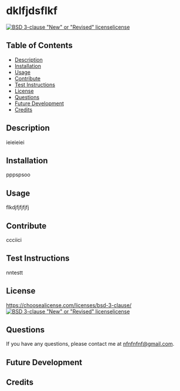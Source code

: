 
  # dklfjdsflkf
  [![BSD 3-clause "New" or "Revised" licenselicense](https://img.shields.io/badge/License-BSD%203-clause%20%22New%22%20or%20%22Revised%22%20license)](https://choosealicense.com/licenses/bsd-3-clause/)
  ## Table of Contents
  * [Description](#Description)
  * [Installation](#Installation)
  * [Usage](#Usage)
  * [Contribute](#Contribute)
  * [Test Instructions](#Test-Instructions)
  * [License](#License)
  * [Questions](#Questions)
  * [Future Development](#Future-Development)
  * [Credits](#Credits)

  ## Description
  ieieieiei
  ## Installation
  pppspsoo
  ## Usage
  flkdjfjfjfjfj
  ## Contribute
  ccciici
  ## Test Instructions
  nntestt
  ## License
  https://choosealicense.com/licenses/bsd-3-clause/
  [![BSD 3-clause "New" or "Revised" licenselicense](https://img.shields.io/badge/License-BSD%203-clause%20%22New%22%20or%20%22Revised%22%20license)](https://choosealicense.com/licenses/bsd-3-clause/)

  ## Questions

  If you have any questions, please contact me at nfnfnfnf@gmail.com.

  ## Future Development

  ## Credits


